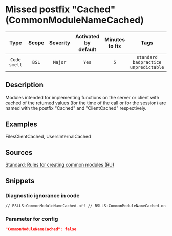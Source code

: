 # Missed postfix "Cached" (CommonModuleNameCached)

Type | Scope | Severity | Activated<br>by default | Minutes<br>to fix | Tags
:-: | :-: | :-: | :-: | :-: | :-:
`Code smell` | `BSL` | `Major` | `Yes` | `5` | `standard`<br>`badpractice`<br>`unpredictable`

<!-- Блоки выше заполняются автоматически, не трогать -->

## Description

<!-- Описание диагностики заполняется вручную. Необходимо понятным языком описать смысл и схему работу -->

Modules intended for implementing functions on the server or client with cached of the returned values (for the time of the call or for the session) are named with the postfix "Cached" and "ClientCached" respectively.

## Examples

<!-- В данном разделе приводятся примеры, на которые диагностика срабатывает, а также можно привести пример, как можно исправить ситуацию -->

FilesClientCached, UsersInternalCached

## Sources

<!-- Необходимо указывать ссылки на все источники, из которых почерпнута информация для создания диагностики -->

[Standard: Rules for creating common modules (RU)](https://its.1c.ru/db/v8std#content:469:hdoc:3.2.3)

## Snippets

<!-- Блоки ниже заполняются автоматически, не трогать -->

### Diagnostic ignorance in code

```bsl
// BSLLS:CommonModuleNameCached-off // BSLLS:CommonModuleNameCached-on
```

### Parameter for config

```json
"CommonModuleNameCached": false
```
